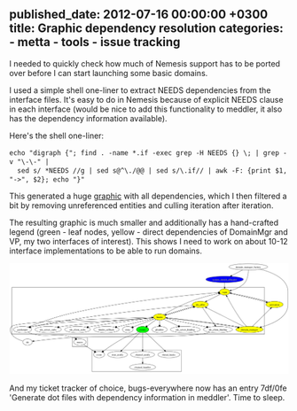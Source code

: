 published_date: 2012-07-16 00:00:00 +0300
title: Graphic dependency resolution
categories:
    - metta
    - tools
    - issue tracking
---
I needed to quickly check how much of Nemesis support has to be ported over before I can start launching some basic domains.

I used a simple shell one-liner to extract NEEDS dependencies from the interface files. It's easy to do in Nemesis because of explicit NEEDS clause in each interface (would be nice to add this functionality to meddler, it also has the dependency information available).

Here's the shell one-liner:

``` shell
echo "digraph {"; find . -name *.if -exec grep -H NEEDS {} \; | grep -v "\-\-" | 
  sed s/ *NEEDS //g | sed s@^\./@@ | sed s/\.if// | awk -F: {print $1, "->", $2}; echo "}"
```

This generated a huge [graphic](/images/needs_full.png) with all dependencies, which I then filtered a bit by removing unreferenced entities and culling iteration after iteration.

The resulting graphic is much smaller and additionally has a hand-crafted legend (green - leaf nodes, yellow - direct dependencies of DomainMgr and VP, my two interfaces of interest). This shows I need to work on about 10-12 interface implementations to be able to run domains.

![](/images/needs_boot.png)

And my ticket tracker of choice, bugs-everywhere now has an entry 7df/0fe 'Generate dot files with dependency information in meddler'. Time to sleep.
